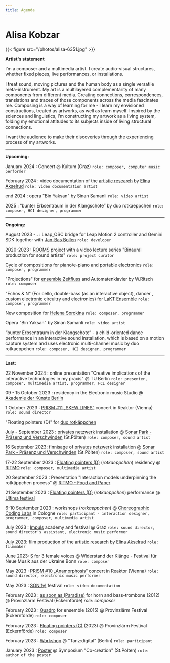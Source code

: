 ```yaml
---
title: Agenda
---
```


# Alisa Kobzar 

{{< figure src="/photos/alisa-6351.jpg" >}}

**Artist's statement**

I’m a composer and a multimedia artist. I create audio-visual structures, whether fixed pieces, live performances, or installations. 

I treat sound, moving pictures and the human body as a single versatile meta-instrument. My art is a multilayered complementarity of many components from different media. Creating connections, correspondences, translations and traces of those components across the media fascinates me. 
Composing is a way of learning for me - I learn my envisioned constructions, treated as artworks, as well as learn myself. 
Inspired by the sciences and linguistics, I’m constructing my artwork as a living system, folding my emotional attitudes to its subjects inside of living structural connections. 

I want the audience to make their discoveries through the experiencing process of my artworks.

<hr />

**Upcoming:**

January 2024 : Concert @ Kultum (Graz) `role: composer, computer music performer`

February 2024 :  video documentation of the [artistic research](https://intertwiningarts.org/) by [Elina Akselrud](https://elinaakselrud.com/) `role: video documentation artist`

end 2024 : opera "Bin Yaksan" by Sinan Samanli `role: video artist`

2025 : “bunter Erbsentraum in der Klangschote” by duo rotkaeppchen `role: composer, HCI designer, programmer`


<hr />

**Ongoing:**

August 2023 -.. : Leap_OSC bridge for Leap Motion 2 controller and Gemini SDK together with [Jan-Bas Bollen](https://jbbollen.net/) `role: developer`

2020-2023 : [ROOMS](https://roomsua.com/) project with a video lecture series "Binaural production for sound artists" `role: project curator`

Cycle of compositions for piano/e-piano and portable electronics `role: composer, programmer`

"Projections" for [ensemble Zeitfluss](http://www.ensemble-zeitfluss.com/) and Automatenklavier by W.Ritsch `role: composer`

"Echos & N" (For cello, double-bass (as an interactive object), dancer , custom electronic circuitry and electronics) for [LaKT Ensemble](https://www.laktensemble.com/) `role: composer, programmer`

New composition for [Helena Sorokina](https://www.cantando-admont.com/ensemble/stimmen/helena-sorokina/) `role: composer, programmer`

Opera "Bin Yaksan" by Sinan Samanli `role: video artist`

“bunter Erbsentraum in der Klangschote” - a child-oriented dance performance in an interactive sound installation, which is based on a motion capture system and uses electronic multi-channel music by duo rotkaeppchen `role: composer, HCI designer, programmer`

<hr />

**Last:**

22 November 2024 : online presentation "Creative implications of the interactive technologies in my praxis" @ TU Berlin `role: presenter, composer, multimedia artist, programmer, HCI designer`


09 - 15 October 2023 : residency in the Electronic music Studio @ [Akademie der Künste Berlin](https://www.adk.de/)

1 October 2023 : [PRISM #11 „SKEW LINES“](https://www.facebook.com/events/258345063833023) concert in Reaktor (Vienna) `role: sound director`

"Floating pointers (D)" for [duo rotkäppchen](https://alisakobzar.github.io/duo-rotkaeppchen/)

July - September 2023 : [privates netzwerk](https://alisakobzar.github.io/installations/privatenetworks/) installation @  [Sonar Park - Präsenz und Verschwinden](https://ima.or.at/de/projekt/sonar_park_23/) (St.Pölten) `role: composer, sound artist`


16 September 2023: finnisage of [privates netzwerk](https://alisakobzar.github.io/installations/privatenetworks/) installation @  [Sonar Park - Präsenz und Verschwinden](https://ima.or.at/de/projekt/sonar_park_23/) (St.Pölten) `role: composer, sound artist`

17-22 September 2023 : [Floating pointers (D)](https://www.uio.no/ritmo/english/news-and-events/events/artistic-performances/2023/floating-pointers/index.html) (*rotkaeppchen*) residency @ [RITMO](https://www.uio.no/ritmo/english/) `role: composer, multimedia artist`

20 September 2023 : Presentation "Interaction models underpinning the rotkäppchen process"  @ [RITMO - Food and Paper](https://www.uio.no/ritmo/english/news-and-events/events/food-and-paper/2023/alisa-kobzar/index.html) 

21 September 2023 : [Floating pointers (D)](https://www.uio.no/ritmo/english/news-and-events/events/artistic-performances/2023/floating-pointers/index.html) (*rotkaeppchen*) performance @ [Ultima festival](https://www.ultima.no/en/floating-pointers-2)

6-10 September 2023 : workshops (*rotkaeppchen*) @ [Choreographic Coding Labs](https://choreographiccoding.org/#/) in Cologne `role: participant - interaction designer, programmer, composer, multimedia artist`

July 2023 : [Impuls](https://www.impuls.cc/) academy and festival @ Graz `role: sound director, sound director's assistant, electronic music performer`

July 2023: film production of the [artistic research](https://intertwiningarts.org/) by [Elina Akselrud](https://elinaakselrud.com/) `role: filmmaker`

June 2023: [S](https://www.bonn.de/veranstaltungskalender/veranstaltungen/hauptkalender/extern/Festival-fuer-Neue-Musik-aus-der-Ukraine-6.Filmvorfuehrung.php) for 3 female voices @ Widerstand der Klänge - Festival für Neue Musik aus der Ukraine Bonn `role: composer`

May 2023 : [PRISM #10 „Anamorphosis“](https://www.reaktor.art/programm/airborne-extended) concert in Reaktor (Vienna) `role: sound director, electronic music performer`

May 2023 : [SONify!](https://sonify.at/) festival `role: video documentation`

February 2023 : [as soon as (Paradise)](https://alisakobzar.github.io/acoustic/assoonasparadise/) for horn and bass-trombone (2012) @ Provinzlärm Festival (Eckernförde) *role: composer*

February 2023 : [Quadro](https://alisakobzar.github.io/acoustic/quadro/) for ensemble (2015) @ Provinzlärm Festival (Eckernförde) `role: composer`

February 2023 : [Floating pointers (C)](https://alisakobzar.github.io/duo-rotkaeppchen/floatingpointersabc/) (2023) @ Provinzlärm Festival (Eckernförde) `role: composer`

February 2023 : [Workshop](https://www.facebook.com/events/817990879254899/?paipv=0&eav=AfYfVLF7D-KJVZMRScmJLrV42rcUoi_kfbSzoI-aeht9HGCizA86QB9GP789D3RExCI&_rdr)  @ "Tanz:digital" (Berlin) `role: participant`

January 2023 : [Poster](https://drive.google.com/file/d/1t02Ne2klwMuecEiia4Wm3UqLn4ShcUte/view) @ Symposium "Co-creation" (St.Pölten) `role: author of the poster`



